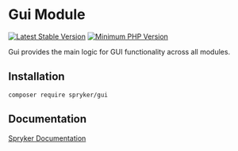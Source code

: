 # Gui Module
[![Latest Stable Version](https://poser.pugx.org/spryker/gui/v/stable.svg)](https://packagist.org/packages/spryker/gui)
[![Minimum PHP Version](https://img.shields.io/badge/php-%3E%3D%208.2-8892BF.svg)](https://php.net/)

Gui provides the main logic for GUI functionality across all modules.

## Installation

```
composer require spryker/gui
```

## Documentation

[Spryker Documentation](https://docs.spryker.com)
